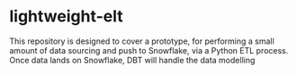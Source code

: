 # lightweight-elt

This repository is designed to cover a prototype, for performing a small amount of data sourcing and push to Snowflake, via a Python ETL process. Once data lands on Snowflake, DBT will handle the data modelling

